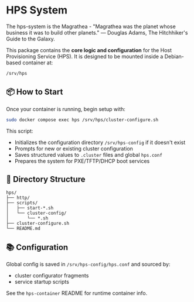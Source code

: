 # HPS System

The hps-system is the Magrathea - "Magrathea was the planet whose business it was to build other planets." — Douglas Adams, The Hitchhiker's Guide to the Galaxy.


This package contains the **core logic and configuration** for the Host Provisioning Service (HPS). It is designed to be mounted inside a Debian-based container at:

```
/srv/hps
```



## 📦 How to Start

Once your container is running, begin setup with:

```bash
sudo docker compose exec hps /srv/hps/cluster-configure.sh
```

This script:
- Initializes the configuration directory `/srv/hps-config` if it doesn't exist
- Prompts for new or existing cluster configuration
- Saves structured values to `.cluster` files and global `hps.conf`
- Prepares the system for PXE/TFTP/DHCP boot services

## 📁 Directory Structure

```
hps/
├── http/
├── scripts/
│   ├── start-*.sh
│   └── cluster-config/
│       └── *.sh
├── cluster-configure.sh
└── README.md
```

## 📚 Configuration

Global config is saved in `/srv/hps-config/hps.conf` and sourced by:
- cluster configurator fragments
- service startup scripts

See the `hps-container` README for runtime container info.
